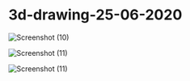 # 3d-drawing-25-06-2020


![Screenshot (10)](https://user-images.githubusercontent.com/60284448/88454692-57a93a00-ce82-11ea-9f9a-7a69b8493e6b.png)


![Screenshot (11)](https://user-images.githubusercontent.com/60284448/88687585-8422b780-d109-11ea-8be4-4cce056c87a0.png)

![Screenshot (11)](https://user-images.githubusercontent.com/60284448/88687585-8422b780-d109-11ea-8be4-4cce056c87a0.png)
